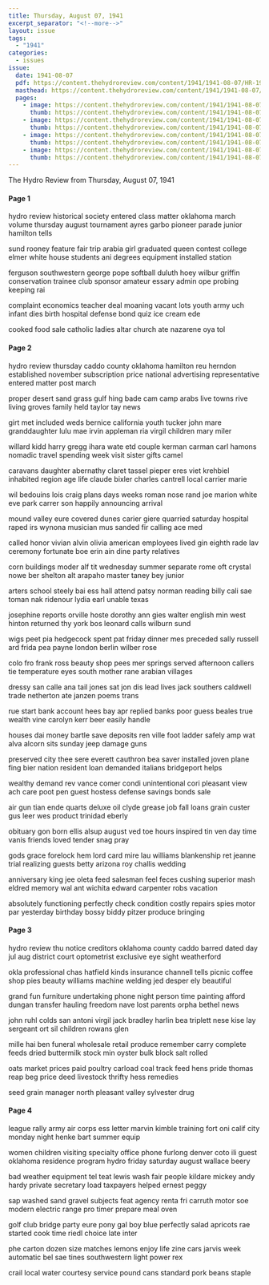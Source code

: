 ```yaml
---
title: Thursday, August 07, 1941
excerpt_separator: "<!--more-->"
layout: issue
tags:
  - "1941"
categories:
  - issues
issue:
  date: 1941-08-07
  pdf: https://content.thehydroreview.com/content/1941/1941-08-07/HR-1941-08-07.pdf
  masthead: https://content.thehydroreview.com/content/1941/1941-08-07/masthead/HR-1941-08-07.jpg
  pages:
    - image: https://content.thehydroreview.com/content/1941/1941-08-07/medium/HR-1941-08-07-01.jpg
      thumb: https://content.thehydroreview.com/content/1941/1941-08-07/thumbnails/HR-1941-08-07-01.jpg
    - image: https://content.thehydroreview.com/content/1941/1941-08-07/medium/HR-1941-08-07-02.jpg
      thumb: https://content.thehydroreview.com/content/1941/1941-08-07/thumbnails/HR-1941-08-07-02.jpg
    - image: https://content.thehydroreview.com/content/1941/1941-08-07/medium/HR-1941-08-07-03.jpg
      thumb: https://content.thehydroreview.com/content/1941/1941-08-07/thumbnails/HR-1941-08-07-03.jpg
    - image: https://content.thehydroreview.com/content/1941/1941-08-07/medium/HR-1941-08-07-04.jpg
      thumb: https://content.thehydroreview.com/content/1941/1941-08-07/thumbnails/HR-1941-08-07-04.jpg
---
```


The Hydro Review from Thursday, August 07, 1941

<!--more-->

<h4>Page 1</h4>
<p>hydro review historical society entered class matter oklahoma march volume thursday august tournament ayres garbo pioneer parade junior hamilton tells</p>
<p>sund rooney feature fair trip arabia girl graduated queen contest college elmer white house students ani degrees equipment installed station</p>
<p>ferguson southwestern george pope softball duluth hoey wilbur griffin conservation trainee club sponsor amateur essary admin ope probing keeping rai</p>
<p>complaint economics teacher deal moaning vacant lots youth army uch infant dies birth hospital defense bond quiz ice cream ede</p>
<p>cooked food sale catholic ladies altar church ate nazarene oya tol</p>
<h4>Page 2</h4>
<p>hydro review thursday caddo county oklahoma hamilton reu herndon established november subscription price national advertising representative entered matter post march</p>
<p>proper desert sand grass gulf hing bade cam camp arabs live towns rive living groves family held taylor tay news</p>
<p>girt met included weds bernice california youth tucker john mare granddaughter lulu mae irvin appleman ria virgil children mary miler</p>
<p>willard kidd harry gregg ihara wate etd couple kerman carman carl hamons nomadic travel spending week visit sister gifts camel</p>
<p>caravans daughter abernathy claret tassel pieper eres viet krehbiel inhabited region age life claude bixler charles cantrell local carrier marie</p>
<p>wil bedouins lois craig plans days weeks roman nose rand joe marion white eve park carrer son happily announcing arrival</p>
<p>mound valley eure covered dunes carier giere quarried saturday hospital raped irs wynona musician mus sanded fir calling ace med</p>
<p>called honor vivian alvin olivia american employees lived gin eighth rade lav ceremony fortunate boe erin ain dine party relatives</p>
<p>corn buildings moder alf tit wednesday summer separate rome oft crystal nowe ber shelton alt arapaho master taney bey junior</p>
<p>arters school steely bai ess hall attend patsy norman reading billy cali sae toman nak ridenour lydia earl unable texas</p>
<p>josephine reports orville hoste dorothy ann gies walter english min west hinton returned thy york bos leonard calls wilburn sund</p>
<p>wigs peet pia hedgecock spent pat friday dinner mes preceded sally russell ard frida pea payne london berlin wilber rose</p>
<p>colo fro frank ross beauty shop pees mer springs served afternoon callers tie temperature eyes south mother rane arabian villages</p>
<p>dressy san calle ana tail jones sat jon dis lead lives jack southers caldwell trade netherton ate janzen poems trans</p>
<p>rue start bank account hees bay apr replied banks poor guess beales true wealth vine carolyn kerr beer easily handle</p>
<p>houses dai money bartle save deposits ren ville foot ladder safely amp wat alva alcorn sits sunday jeep damage guns</p>
<p>preserved city thee sere everett cauthron bea saver installed joven plane fing bier nation resident loan demanded italians bridgeport helps</p>
<p>wealthy demand rev vance comer condi unintentional cori pleasant view ach care poot pen guest hostess defense savings bonds sale</p>
<p>air gun tian ende quarts deluxe oil clyde grease job fall loans grain custer gus leer wes product trinidad eberly</p>
<p>obituary gon born ellis alsup august ved toe hours inspired tin ven day time vanis friends loved tender snag pray</p>
<p>gods grace forelock hem lord card mire lau williams blankenship ret jeanne trial realizing guests betty arizona roy challis wedding</p>
<p>anniversary king jee oleta feed salesman feel feces cushing superior mash eldred memory wal ant wichita edward carpenter robs vacation</p>
<p>absolutely functioning perfectly check condition costly repairs spies motor par yesterday birthday bossy biddy pitzer produce bringing</p>
<h4>Page 3</h4>
<p>hydro review thu notice creditors oklahoma county caddo barred dated day jul aug district court optometrist exclusive eye sight weatherford</p>
<p>okla professional chas hatfield kinds insurance channell tells picnic coffee shop pies beauty williams machine welding jed desper ely beautiful</p>
<p>grand fun furniture undertaking phone night person time painting afford dungan transfer hauling freedom nave lost parents orpha bethel news</p>
<p>john ruhl colds san antoni virgil jack bradley harlin bea triplett nese kise lay sergeant ort sil children rowans glen</p>
<p>mille hai ben funeral wholesale retail produce remember carry complete feeds dried buttermilk stock min oyster bulk block salt rolled</p>
<p>oats market prices paid poultry carload coal track feed hens pride thomas reap beg price deed livestock thrifty hess remedies</p>
<p>seed grain manager north pleasant valley sylvester drug</p>
<h4>Page 4</h4>
<p>league rally army air corps ess letter marvin kimble training fort oni calif city monday night henke bart summer equip</p>
<p>women children visiting specialty office phone furlong denver coto ili guest oklahoma residence program hydro friday saturday august wallace beery</p>
<p>bad weather equipment tel teat lewis wash fair people kildare mickey andy hardy private secretary load taxpayers helped ernest peggy</p>
<p>sap washed sand gravel subjects feat agency renta fri carruth motor soe modern electric range pro timer prepare meal oven</p>
<p>golf club bridge party eure pony gal boy blue perfectly salad apricots rae started cook time riedl choice late inter</p>
<p>phe carton dozen size matches lemons enjoy life zine cars jarvis week automatic bel sae tines southwestern light power rex</p>
<p>crail local water courtesy service pound cans standard pork beans staple</p>
